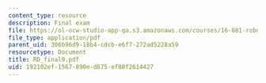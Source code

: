 ```yaml
---
content_type: resource
description: Final exam
file: https://ol-ocw-studio-app-qa.s3.amazonaws.com/courses/16-881-robust-system-design-summer-1998/192102ef1567890ed675ef88f2614427_RD_final9.pdf
file_type: application/pdf
parent_uid: 306b96d9-18b4-cdcb-e6f7-272ad5228a59
resourcetype: Document
title: RD_final9.pdf
uid: 192102ef-1567-890e-d675-ef88f2614427
---
```

